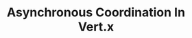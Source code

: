 ---
title: Asynchronous Coordination In Vert.x
tags:
- java
- graalvm
- graal
- native-image
- vertx
- reactive
- openapi
- api
- rest
- openapi-generator
- contract-first
- unit testing
- testing
- junit
- vertx-unit
- mocking
- hibernate
- jooq
- reactivex
- streams
- mutiny
- concurrency
---